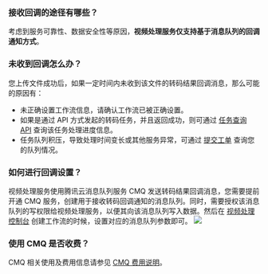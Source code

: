 ### 接收回调的途径有哪些？

考虑到服务可靠性、数据安全性等原因，**视频处理服务仅支持基于消息队列的回调通知方式**。

### 未收到回调怎么办？

您上传文件成功后，如果一定时间内未收到该文件的转码结果回调消息，那么可能的原因有：

  - 未正确设置工作流信息，请确认工作流已被正确设置。
  - 如果是通过 API 方式发起的转码任务，并且返回成功，则可通过 [任务查询 API](https://intl.cloud.tencent.com/document/product/1041/33497) 查询该任务处理进度信息。
  - 任务队列积压，导致处理时间变长或其他服务异常，可通过 [提交工单](https://console.cloud.tencent.com/workorder) 查询您的队列情况。

### 如何进行回调设置？

视频处理服务使用腾讯云消息队列服务 CMQ 发送转码结果回调消息，您需要提前开通 CMQ 服务，创建用于接收转码回调通知的消息队列。同时，需要授权该消息队列的写权限给视频处理服务，以便其向该消息队列写入数据。然后在 [视频处理控制台](https://console.cloud.tencent.com/mps) 创建工作流的时候，设置对应的消息队列参数即可。
![](https://main.qcloudimg.com/raw/e8ddd4a8c75523e9de0dc8745d1a0145.png)

### 使用 CMQ 是否收费？

CMQ 相关使用及费用信息请参见 [CMQ 费用说明](https://intl.cloud.tencent.com/document/product/406/13648)。
